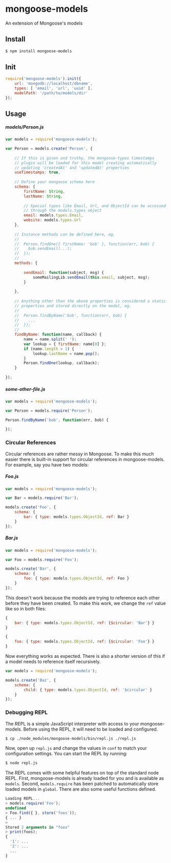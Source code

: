 # mongoose-models

An extension of Mongoose's models

## Install

```bash
$ npm install mongoose-models
```

## Init

```javascript
require('mongoose-models').init({
	url: 'mongodb://localhost/dbname',
	types: [ 'email', 'url', 'uuid' ],
	modelPath: '/path/to/models/dir'
});
```

## Usage

##### models/Person.js

```javascript
var models = require('mongoose-models');

var Person = models.create('Person', {
	
	// If this is given and truthy, the mongoose-types timestamps
	// plugin will be loaded for this model creating automatically
	// updating 'createdAt' and 'updatedAt' properties
	useTimestamps: true,
	
	// Define your mongoose schema here
	schema: {
		firstName: String,
		lastName: String,
		
		// Special types like Email, Url, and ObjectId can be accessed
		// through the models.types object
		email: models.types.Email,
		website: models.types.Url
	},
	
	// Instance methods can be defined here, eg.
	//  
	//  Person.findOne({ firstName: 'bob' }, function(err, bob) {
	//    bob.sendEmail(...);
	//  });
	//
	methods: {
		
		sendEmail: function(subject, msg) {
			someMailingLib.sendEmail(this.email, subject, msg);
		}
		
	},
	
	// Anything other than the above properties is considered a static
	// properties and stored directly on the model, eg.
	//
	//  Person.findByName('bob', function(err, bob) {
	//    ...
	//  });
	//
	findByName: function(name, callback) {
		name = name.split(' ');
		var lookup = { firstName: name[0] };
		if (name.length > 1) {
			lookup.lastName = name.pop();
		}
		Person.findOne(lookup, callback);
	}
	
});
```

##### some-other-file.js

```javascript
var models = require('mongoose-models');

var Person = models.require('Person');

Person.findByName('bob', function(err, bob) {
	
});
```

### Circular References

Circular references are rather messy in Mongoose. To make this much easier there is built-in support for circular references in mongoose-models. For example, say you have two models:

##### Foo.js

```javascript
var models = require('mongoose-models');

var Bar = models.require('Bar');

models.create('Foo', {
	schema: {
		bar: { type: models.types.ObjectId, ref: Bar }
	}
});
```

##### Bar.js

```javascript
var models = require('mongoose-models');

var Foo = models.require('Foo');

models.create('Bar', {
	schema: {
		foo: { type: models.types.ObjectId, ref: Foo }
	}
});
```

This doesn't work because the models are trying to reference each other before they have been created. To make this work, we change the `ref` value like so in both files:

```javascript
{
	bar: { type: models.types.ObjectId, ref: {$circular: 'Bar'} }
}
```

```javascript
{
	foo: { type: models.types.ObjectId, ref: {$circular: 'Foo'} }
}
```

Now everything works as expected. There is also a shorter version of this if a model needs to reference itself recursively.

```javascript
var models = require('mongoose-models');

models.create('Baz', {
	schema: {
		child: { type: models.types.ObjectId, ref: '$circular' }
	}
});
```

### Debugging REPL

The REPL is a simple JavaScript interpreter with access to your mongoose-models. Before using the REPL, it will need to be loaded and configured.

```bash
$ cp ./node_modules/mongoose-models/bin/repl.js ./repl.js
```

Now, open up `repl.js` and change the values in `conf` to match your configuration settings. You can start the REPL by running:

```bash
$ node repl.js
```

The REPL comes with some helpful features on top of the standard node REPL. First, mongoose-models is already loaded for you and is available as `models`. Second, `models.require` has been patched to automatically store loaded models in `global`. There are also some useful functions defined.

```javascript
Loading REPL...
> models.require('Foo');
undefined
> Foo.find({ }, store('foos'));
{ ... }
> 
Stored 2 arguments in "foos"
> print(foos);
{
  '1': ...
  '2': ...
  ...
}
```

